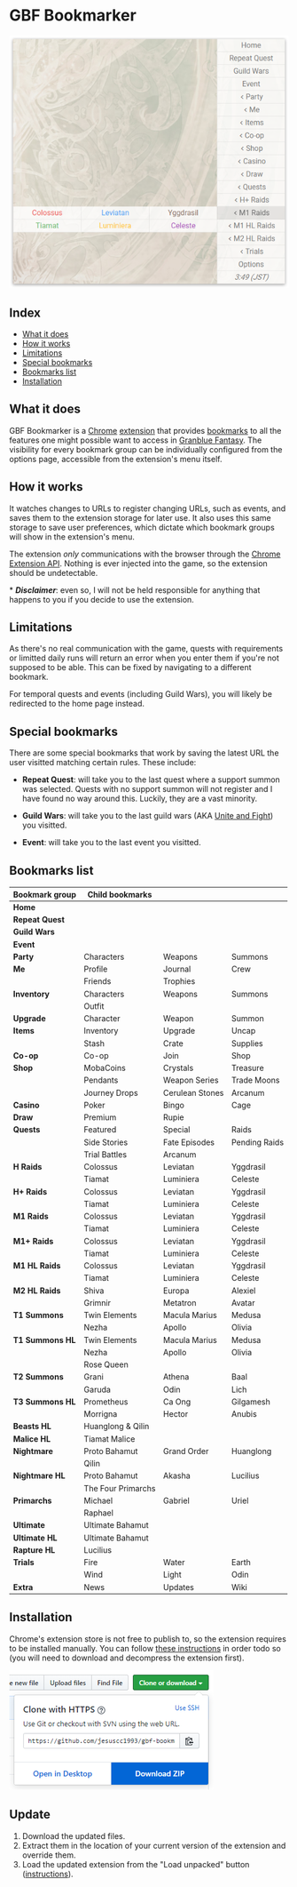 # GBF Bookmarker

![Preview](readme_assets/preview.png)

## Index

- [What it does](#what-it-does)
- [How it works](#how-it-works)
- [Limitations](#limitations)
- [Special bookmarks](#special-bookmarks)
- [Bookmarks list](#bookmarks-list)
- [Installation](#installation)

## What it does

GBF Bookmarker is a [Chrome](https://www.google.com/chrome/) [extension](https://developer.chrome.com/extensions) that provides [bookmarks](<https://en.wikipedia.org/wiki/Bookmark_(digital)>) to all the features one might possible want to access in [Granblue Fantasy](http://game.granbluefantasy.jp). The visibility for every bookmark group can be individually configured from the options page, accessible from the extension's menu itself.

## How it works

It watches changes to URLs to register changing URLs, such as events, and saves them to the extension storage for later use. It also uses this same storage to save user preferences, which dictate which bookmark groups will show in the extension's menu.

The extension _only_ communications with the browser through the [Chrome Extension API](https://developer.chrome.com/extensions/api_index). Nothing is ever injected into the game, so the extension should be undetectable.

\* _**Disclaimer**_: even so, I will not be held responsible for anything that happens to you if you decide to use the extension.

## Limitations

As there's no real communication with the game, quests with requirements or limitted daily runs will return an error when you enter them if you're not supposed to be able. This can be fixed by navigating to a different bookmark.

For temporal quests and events (including Guild Wars), you will likely be redirected to the home page instead.

## Special bookmarks

There are some special bookmarks that work by saving the latest URL the user visitted matching certain rules. These include:

- **Repeat Quest**: will take you to the last quest where a support summon was selected. Quests with no support summon will not register and I have found no way around this. Luckily, they are a vast minority.

- **Guild Wars**: will take you to the last guild wars (AKA [Unite and Fight](https://gbf.wiki/Unite_and_Fight)) you visitted.

- **Event**: will take you to the last event you visitted.

## Bookmarks list

| Bookmark group    | Child bookmarks    |                 |               |
| ----------------- | ------------------ | --------------- | ------------- |
| **Home**          |                    |                 |               |
| **Repeat Quest**  |                    |                 |               |
| **Guild Wars**    |                    |                 |               |
| **Event**         |                    |                 |               |
| **Party**         | Characters         | Weapons         | Summons       |
| **Me**            | Profile            | Journal         | Crew          |
|                   | Friends            | Trophies        |               |
| **Inventory**     | Characters         | Weapons         | Summons       |
|                   | Outfit             |                 |               |
| **Upgrade**       | Character          | Weapon          | Summon        |
| **Items**         | Inventory          | Upgrade         | Uncap         |
|                   | Stash              | Crate           | Supplies      |
| **Co-op**         | Co-op              | Join            | Shop          |
| **Shop**          | MobaCoins          | Crystals        | Treasure      |
|                   | Pendants           | Weapon Series   | Trade Moons   |
|                   | Journey Drops      | Cerulean Stones | Arcanum       |
| **Casino**        | Poker              | Bingo           | Cage          |
| **Draw**          | Premium            | Rupie           |               |
| **Quests**        | Featured           | Special         | Raids         |
|                   | Side Stories       | Fate Episodes   | Pending Raids |
|                   | Trial Battles      | Arcanum         |               |
| **H Raids**       | Colossus           | Leviatan        | Yggdrasil     |
|                   | Tiamat             | Luminiera       | Celeste       |
| **H+ Raids**      | Colossus           | Leviatan        | Yggdrasil     |
|                   | Tiamat             | Luminiera       | Celeste       |
| **M1 Raids**      | Colossus           | Leviatan        | Yggdrasil     |
|                   | Tiamat             | Luminiera       | Celeste       |
| **M1+ Raids**     | Colossus           | Leviatan        | Yggdrasil     |
|                   | Tiamat             | Luminiera       | Celeste       |
| **M1 HL Raids**   | Colossus           | Leviatan        | Yggdrasil     |
|                   | Tiamat             | Luminiera       | Celeste       |
| **M2 HL Raids**   | Shiva              | Europa          | Alexiel       |
|                   | Grimnir            | Metatron        | Avatar        |
| **T1 Summons**    | Twin Elements      | Macula Marius   | Medusa        |
|                   | Nezha              | Apollo          | Olivia        |
| **T1 Summons HL** | Twin Elements      | Macula Marius   | Medusa        |
|                   | Nezha              | Apollo          | Olivia        |
|                   | Rose Queen         |                 |               |
| **T2 Summons**    | Grani              | Athena          | Baal          |
|                   | Garuda             | Odin            | Lich          |
| **T3 Summons HL** | Prometheus         | Ca Ong          | Gilgamesh     |
|                   | Morrigna           | Hector          | Anubis        |
| **Beasts HL**     | Huanglong & Qilin  |                 |               |
| **Malice HL**     | Tiamat Malice      |                 |               |
| **Nightmare**     | Proto Bahamut      | Grand Order     | Huanglong     |
|                   | Qilin              |                 |               |
| **Nightmare HL**  | Proto Bahamut      | Akasha          | Lucilius      |
|                   | The Four Primarchs |                 |               |
| **Primarchs**     | Michael            | Gabriel         | Uriel         |
|                   | Raphael            |                 |               |
| **Ultimate**      | Ultimate Bahamut   |                 |               |
| **Ultimate HL**   | Ultimate Bahamut   |                 |               |
| **Rapture HL**    | Lucilius           |                 |               |
| **Trials**        | Fire               | Water           | Earth         |
|                   | Wind               | Light           | Odin          |
| **Extra**         | News               | Updates         | Wiki          |

## Installation

Chrome's extension store is not free to publish to, so the extension requires to be installed manually. You can follow [these instructions](https://stackoverflow.com/questions/21581645/install-google-chrome-extension-from-script/21588748#21588748) in order todo so (you will need to download and decompress the extension first).

![Download](readme_assets/download.png)

## Update

1. Download the updated files.
2. Extract them in the location of your current version of the extension and override them.
3. Load the updated extension from the "Load unpacked" button ([instructions](https://stackoverflow.com/questions/21581645/install-google-chrome-extension-from-script/21588748#21588748)).
